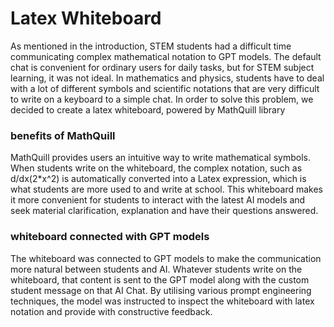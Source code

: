 # Latex Whiteboard

As mentioned in the introduction, STEM students had a difficult time communicating complex mathematical notation to GPT models. The default chat is convenient for ordinary users for daily tasks, but for STEM subject learning, it was 
not ideal. In mathematics and physics, students have to deal with a lot of different symbols and scientific notations that are very difficult to write on a keyboard to a simple chat. In order to solve this problem, we decided to
create a latex whiteboard, powered by MathQuill library

### benefits of MathQuill
MathQuill provides users an intuitive way to write mathematical symbols. When students write on the whiteboard, the complex notation, such as d/dx(2*x^2) is automatically converted into a Latex expression, which is what students
are more used to and write at school. 
This whiteboard makes it more convenient for students to interact with the latest AI models and seek material clarification, explanation and have their questions answered.

### whiteboard connected with GPT models
The whiteboard was connected to GPT models to make the communication more natural between students and AI. Whatever students write on the whiteboard, that content is sent to the GPT model along with the custom student message on that AI Chat.
By utilising various prompt engineering techniques, the model was instructed to inspect the whiteboard with latex notation and provide with constructive feedback.

